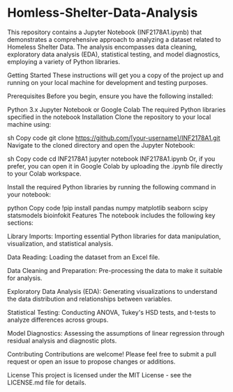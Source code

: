 # Homless-Shelter-Data-Analysis

This repository contains a Jupyter Notebook (INF2178A1.ipynb) that demonstrates a comprehensive approach to analyzing a dataset related to Homeless Shelter Data. The analysis encompasses data cleaning, exploratory data analysis (EDA), statistical testing, and model diagnostics, employing a variety of Python libraries.

Getting Started
These instructions will get you a copy of the project up and running on your local machine for development and testing purposes.

Prerequisites
Before you begin, ensure you have the following installed:

Python 3.x
Jupyter Notebook or Google Colab
The required Python libraries specified in the notebook
Installation
Clone the repository to your local machine using:

sh
Copy code
git clone https://github.com/[your-username]/INF2178A1.git
Navigate to the cloned directory and open the Jupyter Notebook:

sh
Copy code
cd INF2178A1
jupyter notebook INF2178A1.ipynb
Or, if you prefer, you can open it in Google Colab by uploading the .ipynb file directly to your Colab workspace.

Install the required Python libraries by running the following command in your notebook:

python
Copy code
!pip install pandas numpy matplotlib seaborn scipy statsmodels bioinfokit
Features
The notebook includes the following key sections:

Library Imports: Importing essential Python libraries for data manipulation, visualization, and statistical analysis.

Data Reading: Loading the dataset from an Excel file.

Data Cleaning and Preparation: Pre-processing the data to make it suitable for analysis.

Exploratory Data Analysis (EDA): Generating visualizations to understand the data distribution and relationships between variables.

Statistical Testing: Conducting ANOVA, Tukey's HSD tests, and t-tests to analyze differences across groups.

Model Diagnostics: Assessing the assumptions of linear regression through residual analysis and diagnostic plots.

Contributing
Contributions are welcome! Please feel free to submit a pull request or open an issue to propose changes or additions.


License
This project is licensed under the MIT License - see the LICENSE.md file for details.
